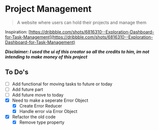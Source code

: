 # Project Management
>   A website where users can hold their projects and manage them

Inspiration: [https://dribbble.com/shots/6816310--Exploration-Dashboard-for-Task-Management](https://dribbble.com/shots/6816310--Exploration-Dashboard-for-Task-Management)

**_Disclaimer: I used the ui of this creator so all the credits to him, im not intending to make money of this project_**

## To Do's
- [ ] Add functional for moving tasks to future or today
- [ ] Add future part
- [ ] Add future move to today
- [x] Need to make a seperate Error Object
    -   [x] Create Error Reducer
    -   [x] Handle error via Error Object
-   [x] Refactor the old code
    -   [x] Remove type property